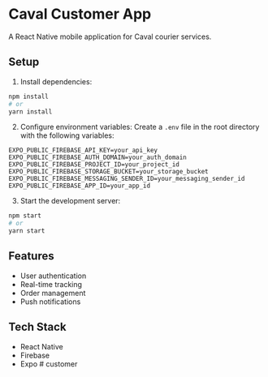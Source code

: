 # Caval Customer App

A React Native mobile application for Caval courier services.

## Setup

1. Install dependencies:
```bash
npm install
# or
yarn install
```

2. Configure environment variables:
Create a `.env` file in the root directory with the following variables:
```
EXPO_PUBLIC_FIREBASE_API_KEY=your_api_key
EXPO_PUBLIC_FIREBASE_AUTH_DOMAIN=your_auth_domain
EXPO_PUBLIC_FIREBASE_PROJECT_ID=your_project_id
EXPO_PUBLIC_FIREBASE_STORAGE_BUCKET=your_storage_bucket
EXPO_PUBLIC_FIREBASE_MESSAGING_SENDER_ID=your_messaging_sender_id
EXPO_PUBLIC_FIREBASE_APP_ID=your_app_id
```

3. Start the development server:
```bash
npm start
# or
yarn start
```

## Features

- User authentication
- Real-time tracking
- Order management
- Push notifications

## Tech Stack

- React Native
- Firebase
- Expo #   c u s t o m e r  
 